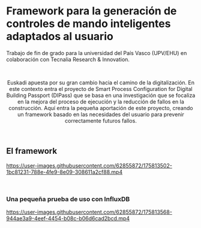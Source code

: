 # Framework para la generación de controles de mando inteligentes adaptados al usuario
<p>Trabajo de fin de grado para la universidad del País Vasco (UPV/EHU) en colaboración con Tecnalia Research & Innovation.</p>
<br/>
<p align="center">
Euskadi apuesta por su gran cambio hacia el camino de la digitalización. En este contexto entra el proyecto de Smart Process Configuration for Digital Building Passport (DIPass) que se basa en una investigación que se focaliza en la mejora del proceso de ejecución y la reducción de fallos en la construcción. Aquí entra la pequeña aportación de este proyecto, creando un framework basado en las necesidades del usuario para prevenir correctamente futuros fallos. 
</p>
<br/> 
<h2>El framework</h2>

https://user-images.githubusercontent.com/62855872/175813502-1bc81231-788e-4fe9-8e09-308611a2cf88.mp4


<br/> 
<h3>Una pequeña prueba de uso con InfluxDB</h3>



https://user-images.githubusercontent.com/62855872/175813568-944ae3a9-4eef-4454-b08c-b06d6cad2bcd.mp4

